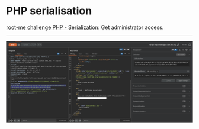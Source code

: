 # PHP serialisation

[root-me challenge PHP - Serialization](https://www.root-me.org/en/Challenges/Web-Server/PHP-Serialization): Get administrator access.

----

![PHP serialisation](../../_static/images/rootme-php-serialisation.png)
